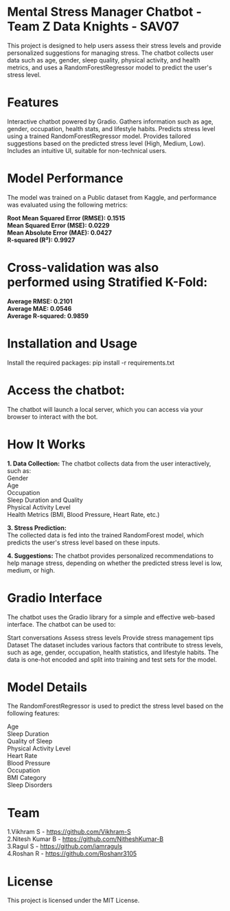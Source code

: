 # Mental Stress Manager Chatbot - Team Z Data Knights - SAV07
This project is designed to help users assess their stress levels and provide personalized suggestions for managing stress. The chatbot collects user data such as age, gender, sleep quality, physical activity, and health metrics, and uses a RandomForestRegressor model to predict the user's stress level.

# Features
Interactive chatbot powered by Gradio.
Gathers information such as age, gender, occupation, health stats, and lifestyle habits.
Predicts stress level using a trained RandomForestRegressor model.
Provides tailored suggestions based on the predicted stress level (High, Medium, Low).
Includes an intuitive UI, suitable for non-technical users.

# Model Performance
The model was trained on a Public dataset from Kaggle, and performance was evaluated using the following metrics:  

**Root Mean Squared Error (RMSE): 0.1515**    
**Mean Squared Error (MSE): 0.0229**  
**Mean Absolute Error (MAE): 0.0427**  
**R-squared (R²): 0.9927** 

# Cross-validation was also performed using Stratified K-Fold:

**Average RMSE: 0.2101**  
**Average MAE: 0.0546**  
**Average R-squared: 0.9859** 

# Installation and Usage

Install the required packages:
pip install -r requirements.txt

# Access the chatbot:
The chatbot will launch a local server, which you can access via your browser to interact with the bot.

# How It Works
**1. Data Collection:**
The chatbot collects data from the user interactively, such as:  
Gender    
Age  
Occupation  
Sleep Duration and Quality  
Physical Activity Level  
Health Metrics (BMI, Blood Pressure, Heart Rate, etc.)    

**3. Stress Prediction:**  
The collected data is fed into the trained RandomForest model, which predicts the user's stress level based on these inputs.

**4. Suggestions:** 
The chatbot provides personalized recommendations to help manage stress, depending on whether the predicted stress level is low, medium, or high.

# Gradio Interface
The chatbot uses the Gradio library for a simple and effective web-based interface. The chatbot can be used to:

Start conversations
Assess stress levels
Provide stress management tips
Dataset
The dataset includes various factors that contribute to stress levels, such as age, gender, occupation, health statistics, and lifestyle habits. The data is one-hot encoded and split into training and test sets for the model.

# Model Details
The RandomForestRegressor is used to predict the stress level based on the following features:

Age  
Sleep Duration  
Quality of Sleep  
Physical Activity Level  
Heart Rate  
Blood Pressure  
Occupation  
BMI Category  
Sleep Disorders  

# Team 
1.Vikhram S - https://github.com/Vikhram-S  
2.Nitesh Kumar B - https://github.com/NitheshKumar-B  
3.Ragul S - https://github.com/iamraguls  
4.Roshan R - https://github.com/Roshanr3105  

# License
This project is licensed under the MIT License.





